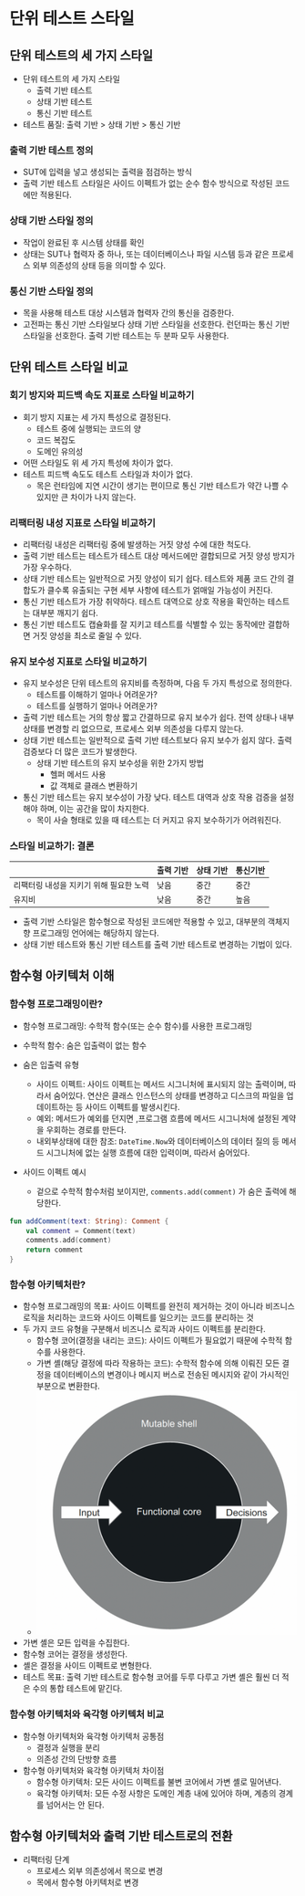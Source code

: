 # 단위 테스트 스타일

## 단위 테스트의 세 가지 스타일

- 단위 테스트의 세 가지 스타일
	- 출력 기반 테스트
	- 상태 기반 테스트
	- 통신 기반 테스트
- 테스트 품질: 출력 기반 > 상태 기반 > 통신 기반

### 출력 기반 테스트 정의

- SUT에 입력을 넣고 생성되는 출력을 점검하는 방식
- 출력 기반 테스트 스타일은 사이드 이펙트가 없는 순수 함수 방식으로 작성된 코드에만 적용된다.

### 상태 기반 스타일 정의

- 작업이 완료된 후 시스템 상태를 확인
- 상태는 SUT나 협력자 중 하나, 또는 데이터베이스나 파일 시스템 등과 같은 프로세스 외부 의존성의 상태 등을 의미할 수 있다.

### 통신 기반 스타일 정의

- 목을 사용해 테스트 대상 시스템과 협력자 간의 통신을 검증한다.
- 고전파는 통신 기반 스타일보다 상태 기반 스타일을 선호한다. 런던파는 통신 기반 스타일을 선호한다. 출력 기반 테스트는 두 분파 모두 사용한다.

## 단위 테스트 스타일 비교

### 회기 방지와 피드백 속도 지표로 스타일 비교하기

- 회기 방지 지표는 세 가지 특성으로 결정된다.
	- 테스트 중에 실행되는 코드의 양
	- 코드 복잡도
	- 도메인 유의성
- 어떤 스타일도 위 세 가지 특성에 차이가 없다.
- 테스트 피드백 속도도 테스트 스타일과 차이가 없다.
	- 목은 런타임에 지연 시간이 생기는 편이므로 통신 기반 테스트가 약간 나쁠 수 있지만 큰 차이가 나지 않는다.

### 리팩터링 내성 지표로 스타일 비교하기

- 리팩터링 내성은 리팩터링 중에 발생하는 거짓 양성 수에 대한 척도다.
- 출력 기반 테스트는 테스트가 테스트 대상 메서드에만 결합되므로 거짓 양성 방지가 가장 우수하다.
- 상태 기반 테스트는 일반적으로 거짓 양성이 되기 쉽다. 테스트와 제품 코드 간의 결합도가 클수록 유출되는 구현 세부 사항에 테스트가 얽매일 가능성이 커진다.
- 통신 기반 테스트가 가장 취약하다. 테스트 대역으로 상호 작용을 확인하는 테스트는 대부분 깨지기 쉽다.
- 통신 기반 테스트도 캡슐화를 잘 지키고 테스트를 식별할 수 있는 동작에만 결합하면 거짓 양성을 최소로 줄일 수 있다.
### 유지 보수성 지표로 스타일 비교하기

- 유지 보수성은 단위 테스트의 유지비를 측정하며, 다음 두 가지 특성으로 정의한다.
	- 테스트를 이해하기 얼마나 어려운가?
	- 테스트를 실행하기 얼마나 어려운가?
- 출력 기반 테스트는 거의 항상 짧고 간결하므로 유지 보수가 쉽다. 전역 상태나 내부 상태를 변경할 리 없으므로, 프로세스 외부 의존성을 다루지 않는다.
- 상태 기반 테스트는 일반적으로 출력 기반 테스트보다 유지 보수가 쉽지 않다. 출력 검증보다 더 많은 코드가 발생한다.
	- 상태 기반 테스트의 유지 보수성을 위한 2가지 방법
		- 헬퍼 메서드 사용
		- 값 객체로 클래스 변환하기
- 통신 기반 테스트는 유지 보수성이 가장 낮다. 테스트 대역과 상호 작용 검증을 설정해야 하며, 이는 공간을 많이 차지한다.
	- 목이 사슬 형태로 있을 때 테스트는 더 커지고 유지 보수하기가 어려워진다.

### 스타일 비교하기: 결론

|                                         | 출력 기반 | 상태 기반 | 통신기반 |
| --------------------------------------- | --------- | --------- | -------- |
| 리팩터링 내성을 지키기 위해 필요한 노력 | 낮음      | 중간      | 중간     |
| 유지비                                  | 낮음      | 중간      | 높음     |

- 출력 기반 스타일은 함수형으로 작성된 코드에만 적용할 수 있고, 대부분의 객체지향 프로그래밍 언어에는 해당하지 않는다.
- 상태 기반 테스트와 통신 기반 테스트를 출력 기반 테스트로 변경하는 기법이 있다.

## 함수형 아키텍처 이해

### 함수형 프로그래밍이란?

- 함수형 프로그래밍: 수학적 함수(또는 순수 함수)를 사용한 프로그래밍
- 수학적 함수: 숨은 입출력이 없는 함수
- 숨은 입출력 유형
	- 사이드 이펙트: 사이드 이펙트는 메서드 시그니처에 표시되지 않는 출력이며, 따라서 숨어있다. 연산은  클래스 인스턴스의 상태를 변경하고 디스크의 파일을 업데이트하는 등 사이드 이펙트를 발생시킨다.
	- 예외: 메서드가 예외를 던지면 ,프로그램 흐름에 메서드 시그니처에 설정된 계약을 우회하는 경로를 만든다.
	- 내외부상태에 대한 참조: `DateTime.Now`와 데이터베이스의 데이터 질의 등 메서드 시그니처에 없는 실행 흐름에 대한 입력이며, 따라서 숨어있다.

- 사이드 이펙트 예시
	- 겉으로 수학적 함수처럼 보이지만, `comments.add(comment)` 가 숨은 출력에 해당한다.

```kotlin
fun addComment(text: String): Comment {  
    val comment = Comment(text)  
    comments.add(comment)  
    return comment  
}
```

### 함수형 아키텍처란?

- 함수형 프로그래밍의 목표: 사이드 이펙트를 완전히 제거하는 것이 아니라 비즈니스 로직을 처리하는 코드와 사이드 이펙트를 일으키는 코드를 분리하는 것
- 두 가지 코드 유형을 구분해서 비즈니스 로직과 사이드 이펙트를 분리한다.
	- 함수형 코어(결정을 내리는 코드): 사이드 이펙트가 필요없기 때문에 수학적 함수를 사용한다.
	- 가변 셸(해당 결정에 따라 작용하는 코드): 수학적 함수에 의해 이뤄진 모든 결정을 데이터베이스의 변경이나 메시지 버스로 전송된 메시지와 같이 가시적인 부분으로 변환한다.
	- ![](assets/Pasted%20image%2020230914131614.png)
- 가변 셸은 모든 입력을 수집한다.
- 함수형 코어는 결정을 생성한다.
- 셸은 결정을 사이드 이펙트로 변형한다.
- 테스트 목표: 출력 기반 테스트로 함수형 코어를 두루 다루고 가변 셸은 훨씬 더 적은 수의 통합 테스트에 맡긴다.

### 함수형 아키텍처와 육각형 아키텍처 비교

- 함수형 아키텍처와 육각형 아키텍처 공통점
	- 결정과 실행을 분리
	- 의존성 간의 단방향 흐름
- 함수형 아키텍처와 육각형 아키텍처 차이점
	- 함수형 아키텍처: 모든 사이드 이펙트를 불변 코어에서 가변 셸로 밀어낸다.
	- 육각형 아키텍처: 모든 수정 사항은 도메인 계층 내에 있어야 하며, 계층의 경계를 넘어서는 안 된다.

## 함수형 아키텍처와 출력 기반 테스트로의 전환

- 리팩터링 단계
	- 프로세스 외부 의존성에서 목으로 변경
	- 목에서 함수형 아키텍처로 변경
